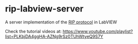 # rip-labview-server
A server implementation of the <a href="https://github.com/UNEDLabs/rip-spec">RIP protocol</a> in LabVIEW

Check the tutorial videos at: https://www.youtube.com/playlist?list=PLKbjDA4ggHA-AZNg9rSz0TUhWtyeQ9S7Y
